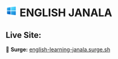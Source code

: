 # <img width="30px" src="./assets/logo.svg" /> ENGLISH JANALA

## Live Site:

🔹 **Surge:** [english-learning-janala.surge.sh](https://english-learning-janala.surge.sh/)
